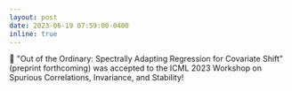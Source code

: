 ```yaml
---
layout: post
date: 2023-06-19 07:59:00-0400
inline: true
---
```


:boxing_glove: "Out of the Ordinary: Spectrally Adapting Regression for Covariate Shift" (preprint forthcoming) was accepted to the ICML 2023 Workshop on Spurious Correlations, Invariance, and Stability!
